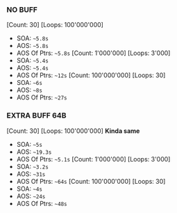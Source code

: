 
### NO BUFF
[Count: 30] [Loops: 100'000'000]
  - SOA:            `~5.8s`
  - AOS:            `~5.8s` 
  - AOS Of Ptrs:    `~5.8s` 
[Count: 1'000'000] [Loops: 3'000]
  - SOA:             `~5.4s`
  - AOS:             `~5.4s` 
  - AOS Of Ptrs:     `~12s` 
[Count: 100'000'000] [Loops: 30]
  - SOA:             `~6s`
  - AOS:             `~8s` 
  - AOS Of Ptrs:     `~27s` 
  
### EXTRA BUFF 64B
[Count: 30] [Loops: 100'000'000]
  **Kinda same**
  - SOA:             `~5s`
  - AOS:             `~19.3s` 
  - AOS Of Ptrs:     `~5.1s` 
[Count: 1'000'000] [Loops: 3'000]
  - SOA:             `~3.2s`
  - AOS:             `~31s` 
  - AOS Of Ptrs:     `~64s` 
[Count: 100'000'000] [Loops: 30]
  - SOA:             `~4s`
  - AOS:             `~24s` 
  - AOS Of Ptrs:     `~48s`